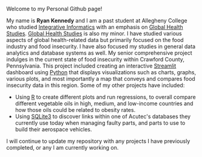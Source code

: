 Welcome to my Personal Github page!

My name is **Ryan Kennedy** and I am a past student at Allegheny College who studied <ins>Integrative Informatics</ins> with an emphasis on <ins>Global Health Studies</ins>. <ins>Global Health Studies</ins> is also my minor. I have studied various aspects of global health-related data but primarily focused on the food industry and food insecurity. I have also focused my studies in general data analytics and database systems as well.
My senior comprehensive project indulges in the current state of food insecurity within Crawford County, Pennsylvania. This project included creating an interactive <ins>Streamlit</ins> dashboard using <ins>Python</ins> that displays visualizations such as charts, graphs, various plots, and most importantly a map that conveys and compares food insecurity data in this region.
Some of my other projects have included:
- Using <ins>R</ins> to create different plots and run regressions, to overall compare different vegetable oils in high, medium, and low-income countries and how those oils could be related to obesity rates.
- Using <ins>SQLite3</ins> to discover links within one of Acutec's databases they currently use today when managing faulty parts, and parts to use to build their aerospace vehicles.

I will continue to update my repository with any projects I have previously completed, or any I am currently working on.
